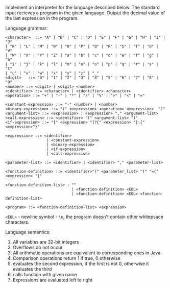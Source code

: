 Implement an interpreter for the language described below.
The standard input recieves a program in the given language.
Output the decimal value of the last expression in the program.

Language grammar:

    <character>  ::= "A" | "B" | "C" | "D" | "E" | "F" | "G" | "H" | "I" | "J" 
    | "K" | "L" | "M" | "N" | "O" | "P" | "Q" | "R" | "S" | "T" | "U" | "V" 
    | "W" | "X" | "Y" | "Z" | "a" | "b" | "c" | "d" | "e" | "f" | "g" | "h" 
    | "i" | "j" | "k" | "l" | "m" | "n" | "o" | "p" | "q" | "r" | "s" | "t" 
    | "u" | "v" | "w" | "x" | "y" | "z" | "_"
    <digit>   ::= "0" | "1" | "2" | "3" | "4" | "5" | "6" | "7" | "8" | "9"
    <number> ::= <digit> | <digit> <number>
    <identifier> ::= <character> | <identifier> <character>
    <operation> ::= "+" | "-" | "*" | "/" | "%" | ">" | "<" | "="

    <constant-expression> ::= "-" <number> | <number>
    <binary-expression> ::= "(" <expression> <operation> <expression>  ")"
    <argument-list> ::= <expression> | <expression> "," <argument-list>
    <call-expression> ::= <identifier> "(" <argument-list> ")"
    <if-expression> ::= "[" <expression> "]?{" <expression> "}:{"<expression>"}"

    <expression> ::= <identifier>
                      | <constant-expression>
                      | <binary-expression>
                      | <if-expression>
                      | <call-expression>

    <parameter-list> ::= <identifier> | <identifier> "," <parameter-list>

    <function-definition> ::= <identifier>"(" <parameter_list> ")" "={" <expression> "}"

    <function-definition-list> : ""
                                 | <function-definition> <EOL>
                                 | <function-definition> <EOL> <function-definition-list>

    <program> ::= <function-definition-list> <expression>

`<EOL>` - newline symbol - `\n`, the program doesn't contain other whitepsace characters.

Language semantics:

1.  All variables are 32-bit integers
2.  Overflows do not occur
3.  All arithmetic operations are equivalent to corresponding ones in Java
4.  Comparison operations return 1 if true, 0 otherwise
5.  <if-expression> evaluates the second expression, if the first is not 0, otherwise it evaluates the third
6.  <call-expression> calls function with given name
7.  Expressions are evaluated left to right
